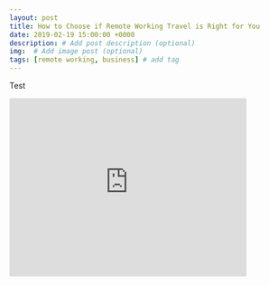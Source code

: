 ```yaml
---
layout: post
title: How to Choose if Remote Working Travel is Right for You
date: 2019-02-19 15:00:00 +0000
description: # Add post description (optional)
img:  # Add image post (optional)
tags: [remote working, business] # add tag
---
```



Test

<iframe width="420" height="315" src="https://www.youtube.com/watch?v=cSWRGWqbFoM" frameborder="0" allowfullscreen></iframe>
